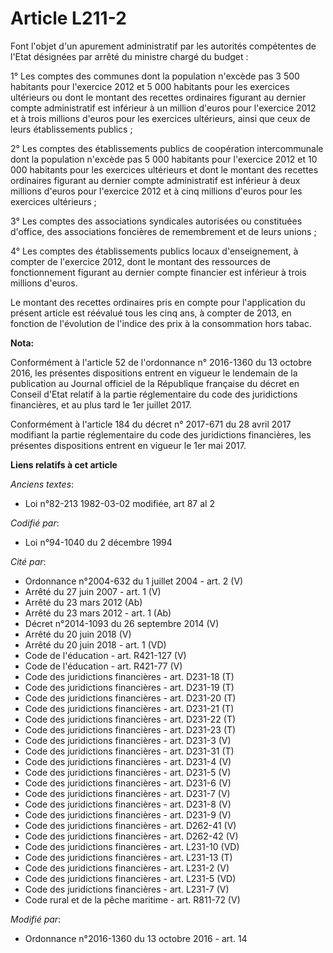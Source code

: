 # Article L211-2

Font l'objet d'un apurement administratif par les autorités compétentes de l'Etat désignées par arrêté du ministre chargé du
budget : 

1° Les comptes des communes dont la population n'excède pas 3 500 habitants pour l'exercice 2012 et 5 000 habitants pour les
exercices ultérieurs ou dont le montant des recettes ordinaires figurant au dernier compte administratif est inférieur à un
million d'euros pour l'exercice 2012 et à trois millions d'euros pour les exercices ultérieurs, ainsi que ceux de leurs
établissements publics ; 

2° Les comptes des établissements publics de coopération intercommunale dont la population n'excède pas 5 000 habitants pour
l'exercice 2012 et 10 000 habitants pour les exercices ultérieurs et dont le montant des recettes ordinaires figurant au
dernier compte administratif est inférieur à deux millions d'euros pour l'exercice 2012 et à cinq millions d'euros pour les
exercices ultérieurs ; 

3° Les comptes des associations syndicales autorisées ou constituées d'office, des associations foncières de remembrement et
de leurs unions ; 

4° Les comptes des établissements publics locaux d'enseignement, à compter de l'exercice 2012, dont le montant des ressources
de fonctionnement figurant au dernier compte financier est inférieur à trois millions d'euros. 

Le montant des recettes ordinaires pris en compte pour l'application du présent article est réévalué tous les cinq ans, à
compter de 2013, en fonction de l'évolution de l'indice des prix à la consommation hors tabac.

**Nota:**

Conformément à l'article 52 de l'ordonnance n° 2016-1360 du 13 octobre 2016, les présentes dispositions entrent en vigueur le
lendemain de la publication au Journal officiel de la République française du décret en Conseil d'Etat relatif à la partie
réglementaire du code des juridictions financières, et au plus tard le 1er juillet 2017.

Conformément à l'article 184 du décret n° 2017-671 du 28 avril 2017 modifiant la partie réglementaire du code des
juridictions financières, les présentes dispositions entrent en vigueur le 1er mai 2017.

**Liens relatifs à cet article**

_Anciens textes_:

  - Loi n°82-213 1982-03-02 modifiée, art 87 al 2

_Codifié par_:

  - Loi n°94-1040 du 2 décembre 1994

_Cité par_:

  - Ordonnance n°2004-632 du 1 juillet 2004 - art. 2 (V)
  - Arrêté du 27 juin 2007 - art. 1 (V)
  - Arrêté du 23 mars 2012 (Ab)
  - Arrêté du 23 mars 2012 - art. 1 (Ab)
  - Décret n°2014-1093 du 26 septembre 2014 (V)
  - Arrêté du 20 juin 2018 (V)
  - Arrêté du 20 juin 2018 - art. 1 (VD)
  - Code de l'éducation - art. R421-127 (V)
  - Code de l'éducation - art. R421-77 (V)
  - Code des juridictions financières - art. D231-18 (T)
  - Code des juridictions financières - art. D231-19 (T)
  - Code des juridictions financières - art. D231-20 (T)
  - Code des juridictions financières - art. D231-21 (T)
  - Code des juridictions financières - art. D231-22 (T)
  - Code des juridictions financières - art. D231-23 (T)
  - Code des juridictions financières - art. D231-3 (V)
  - Code des juridictions financières - art. D231-31 (T)
  - Code des juridictions financières - art. D231-4 (V)
  - Code des juridictions financières - art. D231-5 (V)
  - Code des juridictions financières - art. D231-6 (V)
  - Code des juridictions financières - art. D231-7 (V)
  - Code des juridictions financières - art. D231-8 (V)
  - Code des juridictions financières - art. D231-9 (V)
  - Code des juridictions financières - art. D262-41 (V)
  - Code des juridictions financières - art. D262-42 (V)
  - Code des juridictions financières - art. L231-10 (VD)
  - Code des juridictions financières - art. L231-13 (T)
  - Code des juridictions financières - art. L231-2 (V)
  - Code des juridictions financières - art. L231-5 (VD)
  - Code des juridictions financières - art. L231-7 (V)
  - Code rural et de la pêche maritime - art. R811-72 (V)

_Modifié par_:

  - Ordonnance n°2016-1360 du 13 octobre 2016 - art. 14
